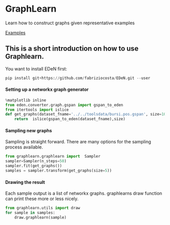 # GraphLearn
Learn how to construct graphs given representative examples

[Examples](https://github.com/fabriziocosta/GraphLearn_examples)


## This is a short introduction on how to use Graphlearn.


You want to install EDeN first:

```python
pip install git+https://github.com/fabriziocosta/EDeN.git --user
```


#### Setting up a networkx graph generator

```python
%matplotlib inline
from eden.converter.graph.gspan import gspan_to_eden
from itertools import islice
def get_graphs(dataset_fname='../../toolsdata/bursi.pos.gspan', size=100):
    return  islice(gspan_to_eden(dataset_fname),size)
```

#### Sampling new graphs
Sampling is straight forward. 
There are many options for the sampling process available.

```python
from graphlearn.graphlearn import  Sampler
sampler=Sampler(n_steps=50)
sampler.fit(get_graphs())
samples = sampler.transform(get_graphs(size=5))


```

#### Drawing the result
Each sample output is a list of networkx graphs.
graphlearns draw function can print these more or less nicely.
```python
from graphlearn.utils import draw
for sample in samples:
    draw.graphlearn(sample)
```
